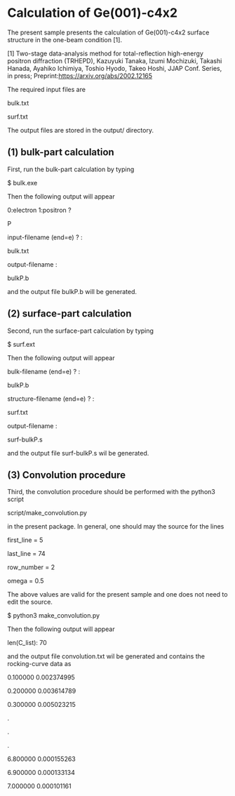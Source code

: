 # Calculation of Ge(001)-c4x2

The present sample presents the calculation of Ge(001)-c4x2 surface structure in the one-beam condition [1].

[1] Two-stage data-analysis method for total-reflection high-energy positron diffraction (TRHEPD),  Kazuyuki Tanaka, Izumi Mochizuki, Takashi Hanada, Ayahiko Ichimiya, Toshio Hyodo, Takeo Hoshi, JJAP Conf. Series, in press; Preprint:https://arxiv.org/abs/2002.12165 

The required input files are

bulk.txt

surf.txt

The output files are stored in the output/ directory.

## (1) bulk-part calculation

First, run the bulk-part calculation by typing

$ bulk.exe

Then the following output will appear 

0:electron 1:positron ?

P

input-filename (end=e) ? :

bulk.txt

output-filename :

bulkP.b

and the output file bulkP.b will be generated. 

## (2) surface-part calculation

Second, run the surface-part calculation by typing 

$ surf.ext

Then the following output will appear 

 bulk-filename (end=e) ? :

bulkP.b             

structure-filename (end=e) ? :

surf.txt            

output-filename :

surf-bulkP.s                      

and the output file surf-bulkP.s wil be generated.

## (3) Convolution procedure 

Third, the convolution procedure should be performed with the python3 script

script/make_convolution.py

in the present package. In general, one should may the source for the lines 

first_line = 5

last_line = 74

row_number = 2

omega = 0.5

The above values are valid for the present sample and one does not need to edit the source. 

$ python3 make_convolution.py 

Then the following output will appear 

len(C_list): 70

and the output file convolution.txt wil be generated and contains the rocking-curve data as

0.100000 0.002374995

0.200000 0.003614789

0.300000 0.005023215

.

.

.

6.800000 0.000155263

6.900000 0.000133134

7.000000 0.000101161

